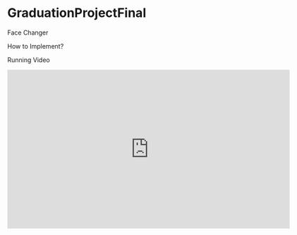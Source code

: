 # GraduationProjectFinal

Face Changer


How to Implement?

Running Video


  <iframe width="640" height="360" src="https://youtu.be/45nat4zeZWM" frameborder="0" gesture="media" allowfullscreen=""></iframe>

